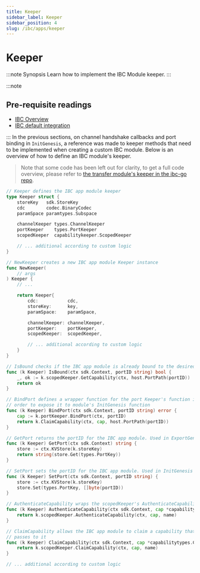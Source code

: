 ```yaml
---
title: Keeper
sidebar_label: Keeper
sidebar_position: 4
slug: /ibc/apps/keeper
---
```


# Keeper

:::note Synopsis
Learn how to implement the IBC Module keeper.
:::

:::note

## Pre-requisite readings

- [IBC Overview](../01-overview.md)
- [IBC default integration](../02-integration.md)

:::
In the previous sections, on channel handshake callbacks and port binding in `InitGenesis`, a reference was made to keeper methods that need to be implemented when creating a custom IBC module. Below is an overview of how to define an IBC module's keeper.

> Note that some code has been left out for clarity, to get a full code overview, please refer to [the transfer module's keeper in the ibc-go repo](https://github.com/cosmos/ibc-go/blob/main/modules/apps/transfer/keeper/keeper.go).

```go
// Keeper defines the IBC app module keeper
type Keeper struct {
	storeKey   sdk.StoreKey
	cdc        codec.BinaryCodec
	paramSpace paramtypes.Subspace

	channelKeeper types.ChannelKeeper
	portKeeper    types.PortKeeper
	scopedKeeper  capabilitykeeper.ScopedKeeper

    // ... additional according to custom logic
}

// NewKeeper creates a new IBC app module Keeper instance
func NewKeeper(
	// args
) Keeper {
	// ...

	return Keeper{
		cdc:           cdc,
		storeKey:      key,
		paramSpace:    paramSpace,

		channelKeeper: channelKeeper,
		portKeeper:    portKeeper,
		scopedKeeper:  scopedKeeper,

        // ... additional according to custom logic
	}
}

// IsBound checks if the IBC app module is already bound to the desired port
func (k Keeper) IsBound(ctx sdk.Context, portID string) bool {
	_, ok := k.scopedKeeper.GetCapability(ctx, host.PortPath(portID))
	return ok
}

// BindPort defines a wrapper function for the port Keeper's function in
// order to expose it to module's InitGenesis function
func (k Keeper) BindPort(ctx sdk.Context, portID string) error {
	cap := k.portKeeper.BindPort(ctx, portID)
	return k.ClaimCapability(ctx, cap, host.PortPath(portID))
}

// GetPort returns the portID for the IBC app module. Used in ExportGenesis
func (k Keeper) GetPort(ctx sdk.Context) string {
	store := ctx.KVStore(k.storeKey)
	return string(store.Get(types.PortKey))
}

// SetPort sets the portID for the IBC app module. Used in InitGenesis
func (k Keeper) SetPort(ctx sdk.Context, portID string) {
	store := ctx.KVStore(k.storeKey)
	store.Set(types.PortKey, []byte(portID))
}

// AuthenticateCapability wraps the scopedKeeper's AuthenticateCapability function
func (k Keeper) AuthenticateCapability(ctx sdk.Context, cap *capabilitytypes.Capability, name string) bool {
	return k.scopedKeeper.AuthenticateCapability(ctx, cap, name)
}

// ClaimCapability allows the IBC app module to claim a capability that core IBC
// passes to it
func (k Keeper) ClaimCapability(ctx sdk.Context, cap *capabilitytypes.Capability, name string) error {
	return k.scopedKeeper.ClaimCapability(ctx, cap, name)
}

// ... additional according to custom logic
```
